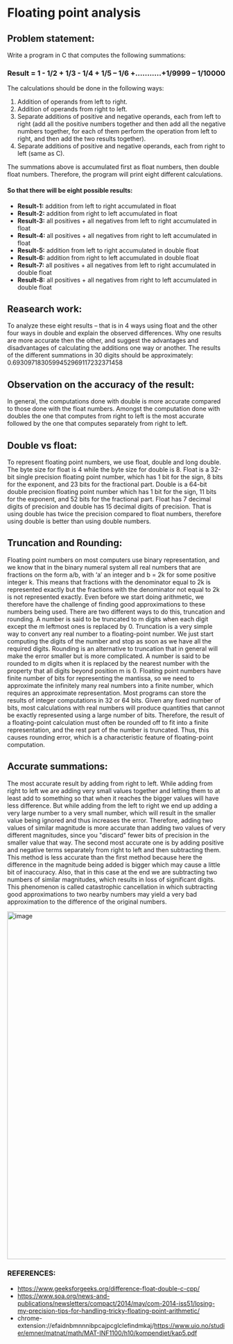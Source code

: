 # Floating point analysis

## Problem statement:
Write a program in C that computes the following summations:

### Result = 1 - 1/2 + 1/3 - 1/4 + 1/5 – 1/6 +...........+1/9999 – 1/10000

The calculations should be done in the following ways:
1. Addition of operands from left to right.
2. Addition of operands from right to left.
3. Separate additions of positive and negative operands, each from left to right (add all the positive numbers together and then add all the negative numbers together, for each of them perform the operation from left to right, and then add the two results together).
4. Separate additions of positive and negative operands, each from right to left (same as C).

The summations above is accumulated first as float numbers, then double float numbers. Therefore, the program will print eight different calculations.

#### So that there will be eight possible results:
- **Result-1:** addition from left to right accumulated in float
- **Result-2:** addition from right to left accumulated in float
- **Result-3:** all positives + all negatives from left to right accumulated in float 
- **Result-4:** all positives + all negatives from right to left accumulated in float 
- **Result-5:** addition from left to right accumulated in double float
- **Result-6:** addition from right to left accumulated in double float
- **Result-7:** all positives + all negatives from left to right accumulated in double float 
- **Result-8:** all positives + all negatives from right to left accumulated in double float

## Reasearch work:
To analyze these eight results – that is in 4 ways using float and the other four ways in double and explain the observed differences. Why one results are more accurate then the other, and suggest the advantages and disadvantages of calculating the additions one way or another. The results of the different summations in 30 digits should be approximately:  0.6930971830599452969117232371458 

## Observation on the accuracy of the result: 
In general, the computations done with double is more accurate compared to those done with the float numbers. Amongst the computation done with doubles the one that computes from right to left is the most accurate followed by the one that computes separately from right to left.

## Double vs float: 
To represent floating point numbers, we use float, double and long double. The byte size for float is 4 while the byte size for double is 8. Float is a 32-bit single precision floating point number, which has 1 bit for the sign, 8 bits for the exponent, and 23 bits for the fractional part. Double is a 64-bit double precision floating point number which has 1 bit for the sign, 11 bits for the exponent, and 52 bits for the fractional part. Float has 7 decimal digits of precision and double has 15 decimal digits of precision. That is using double has twice the precision compared to float numbers, therefore using double is better than using double numbers.

## Truncation and Rounding:
Floating point numbers on most computers use binary representation, and we know that in the binary numeral system all real numbers that are fractions on the form a/b, with ‘a’ an integer and b = 2k for some positive integer k. This means that fractions with the denominator equal to 2k is represented exactly but the fractions with the denominator not equal to 2k is not represented exactly. Even before we start doing arithmetic, we therefore have the challenge of finding good approximations to these numbers being used. There are two different ways to do this, truncation and rounding. A number is said to be truncated to m digits when each digit except the m leftmost ones is replaced by 0. Truncation is a very simple way to convert any real number to a floating-point number. We just start computing the digits of the number and stop as soon as we have all the required digits. Rounding is an alternative to truncation that in general will make the error smaller but is more complicated.  A number is said to be rounded to m digits when it is replaced by the nearest number with the property that all digits beyond position m is 0. Floating point numbers have finite number of bits for representing the mantissa, so we need to approximate the infinitely many real numbers into a finite number, which requires an approximate representation. Most programs can store the results of integer computations in 32 or 64 bits. Given any fixed number of bits, most calculations with real numbers will produce quantities that cannot be exactly represented using a large number of bits. Therefore, the result of a floating-point calculation must often be rounded off to fit into a finite representation, and the rest part of the number is truncated. Thus, this causes rounding error, which is a characteristic feature of floating-point computation. 

## Accurate summations:
The most accurate result by adding from right to left. While adding from right to left we are adding very small values together and letting them to at least add to something so that when it reaches the bigger values will have less difference. But while adding from the left to right we end up adding a very large number to a very small number, which will result in the smaller value being ignored and thus increases the error. Therefore, adding two values of similar magnitude is more accurate than adding two values of very different magnitudes, since you "discard" fewer bits of precision in the smaller value that way. The second most accurate one is by adding positive and negative terms separately from right to left and then subtracting them. This method is less accurate than the first method because here the difference in the magnitude being added is bigger which may cause a little bit of inaccuracy. Also, that in this case at the end we are subtracting two numbers of similar magnitudes, which results in loss of significant digits. This phenomenon is called catastrophic cancellation in which subtracting good approximations to two nearby numbers may yield a very bad approximation to the difference of the original numbers.

<img width="800" alt="image" src="https://user-images.githubusercontent.com/85699181/202870933-589a897b-e2d7-435b-8a98-75f3fae1ad80.png">

### REFERENCES: 
- https://www.geeksforgeeks.org/difference-float-double-c-cpp/
- https://www.soa.org/news-and-publications/newsletters/compact/2014/may/com-2014-iss51/losing-my-precision-tips-for-handling-tricky-floating-point-arithmetic/
- chrome-extension://efaidnbmnnnibpcajpcglclefindmkaj/https://www.uio.no/studier/emner/matnat/math/MAT-INF1100/h10/kompendiet/kap5.pdf



